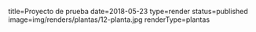 title=Proyecto de prueba
date=2018-05-23
type=render
status=published
image=img/renders/plantas/12-planta.jpg
renderType=plantas
~~~~~~